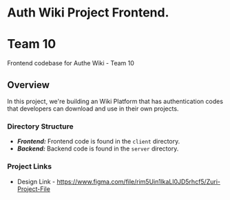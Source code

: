 # Auth Wiki Project Frontend.
# Team 10
Frontend codebase for Authe Wiki - Team 10
<br>

## Overview
In this project, we're building an Wiki Platform that has authentication codes that developers can download and use in their own projects. 

### Directory Structure
- ***Frontend:*** Frontend code is found in the `client` directory.
- ***Backend:*** Backend code is found in the `server` directory.

### Project Links

- Design Link - https://www.figma.com/file/rim5Uin1lkaLl0JD5rhcf5/Zuri-Project-File

